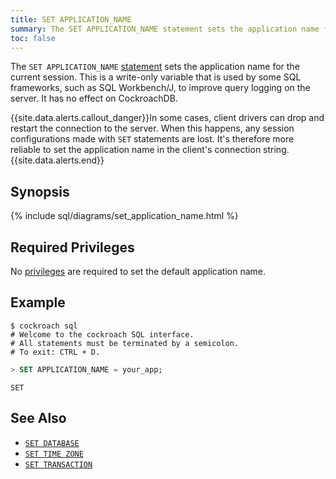 ```yaml
---
title: SET APPLICATION_NAME
summary: The SET APPLICATION_NAME statement sets the application name for the current session.
toc: false
---
```


The `SET APPLICATION_NAME` [statement](sql-statements.html) sets the application name for the current session. This is a write-only variable that is used by some SQL frameworks, such as SQL Workbench/J, to improve query logging on the server. It has no effect on CockroachDB.

{{site.data.alerts.callout_danger}}In some cases, client drivers can drop and restart the connection to the server. When this happens, any session configurations made with <code>SET</code> statements are lost. It's therefore more reliable to set the application name in the client's connection string.{{site.data.alerts.end}}

<div id="toc"></div>

## Synopsis

{% include sql/diagrams/set_application_name.html %}

## Required Privileges

No [privileges](privileges.html) are required to set the default application name. 

## Example

~~~ shell
$ cockroach sql
# Welcome to the cockroach SQL interface.
# All statements must be terminated by a semicolon.
# To exit: CTRL + D.
~~~

~~~ sql
> SET APPLICATION_NAME = your_app;
~~~

~~~
SET
~~~

## See Also

- [`SET DATABASE`](set-database.html)
- [`SET TIME ZONE`](set-time-zone.html)
- [`SET TRANSACTION`](set-transaction.html)
 